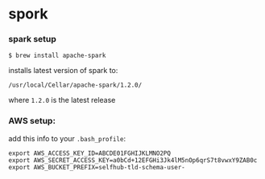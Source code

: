 spork
=====

### spark setup

```
$ brew install apache-spark
```

installs latest version of spark to:

```
/usr/local/Cellar/apache-spark/1.2.0/
```

where `1.2.0` is the latest release

### AWS setup:

add this info to your `.bash_profile`:

```
export AWS_ACCESS_KEY_ID=ABCDE01FGHIJKLMNO2PQ
export AWS_SECRET_ACCESS_KEY=a0bCd+12EFGHi3Jk4lM5nOp6qrS7t8vwxY9ZAB0c
export AWS_BUCKET_PREFIX=selfhub-tld-schema-user-
```
